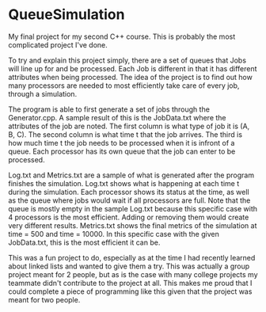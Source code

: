 # QueueSimulation
My final project for my second C++ course. This is probably the most complicated project I've done.

To try and explain this project simply, there are a set of queues that Jobs will line up for and be processed. 
Each Job is different in that it has different attributes when being processed. The idea of the project is to
find out how many processors are needed to most efficiently take care of every job, through a simulation. 

The program is able to first generate a set of jobs through the Generator.cpp. A sample result of this is the 
JobData.txt where the attributes of the job are noted. The first column is what type of job it is (A, B, C). The
second column is what time t that the job arrives. The third is how much time t the job needs to be processed when
it is infront of a queue. Each processor has its own queue that the job can enter to be processed.

Log.txt and Metrics.txt are a sample of what is generated after the program finishes the simulation. Log.txt shows
what is happening at each time t during the simulation. Each processor shows its status at the time, as well as the queue
where jobs would wait if all processors are full. Note that the queue is mostly empty in the sample Log.txt because
this specific case with 4 processors is the most efficient. Adding or removing them would create very different results.
Metrics.txt shows the final metrics of the simulation at time = 500 and time = 10000. In this specific case with the given
JobData.txt, this is the most efficient it can be. 

This was a fun project to do, especially as at the time I had recently learned about linked lists and wanted to give
them a try. This was actually a group project meant for 2 people, but as is the case with many college projects my teammate 
didn't contribute to the project at all. This makes me proud that I could complete a piece of programming like this given
that the project was meant for two people. 

